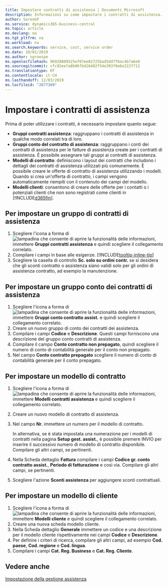 ```yaml
---
title: Impostare contratti di assistenza | Documenti Microsoft
description: Informazioni su come impostare i contratti di assistenza.
author: SorenGP
ms.service: dynamics365-business-central
ms.topic: article
ms.devlang: na
ms.tgt_pltfrm: na
ms.workload: na
ms.search.keywords: service, cost, service order
ms.date: 10/01/2019
ms.author: sgroespe
ms.openlocfilehash: 96928809525ef07ee82725bad5dd7f6ac4b7a6e0
ms.sourcegitcommit: cfc92eefa8b06fb426482f54e393f0e6e222f712
ms.translationtype: HT
ms.contentlocale: it-CH
ms.lasthandoff: 12/03/2019
ms.locfileid: "2877369"
---
```

# <a name="set-up-service-contracts"></a>Impostare i contratti di assistenza
Prima di poter utilizzare i contratti, è necessario impostare quanto segue: 

* **Gruppi contratti assistenza**: raggruppano i contratti di assistenza in qualche modo correlati tra di loro.
* **Gruppi conto del contratto di assistenza**: raggruppano i conti dei contratti di assistenza per le fatture di assistenza create per i contratti di assistenza. È possibile assegnare tali gruppi ai contratti di assistenza.  
* **Modelli di contratto**: definiscono i layout dei contratti che includono i dettagli dei contratti di assistenza utilizzati più comunemente. È possibile creare le offerte di contratto di assistenza utilizzando i modelli. Quando si crea un'offerta di contratto, i campi vengono automaticamente riempiti con il contenuto dei campi del modello.
* **Modelli clienti**: consentono di creare delle offerte per i contatti o i potenziali clienti che non sono registrati come clienti in [!INCLUDE[d365fin](includes/d365fin_md.md)].  

## <a name="to-set-up-a-service-contract-group"></a>Per impostare un gruppo di contratti di assistenza  
1. Scegliere l'icona a forma di ![lampadina che consente di aprire la funzionalità delle informazioni](media/ui-search/search_small.png "Informazioni sull'operazione che si desidera eseguire"), immettere **Gruppi contratti assistenza** e quindi scegliere il collegamento correlato.  
2. Compilare i campi in base alle esigenze. [!INCLUDE[tooltip-inline-tip](includes/tooltip-inline-tip_md.md)]
3. Scegliere la casella di controllo **Sc. solo su ordini contr.** se si desidera che gli sconti contratto o assistenza siano validi solo per gli ordini di assistenza contratto, ad esempio la manutenzione.  

## <a name="to-set-up-a-service-contract-account-group"></a>Per impostare un gruppo conto dei contratti di assistenza  
1. Scegliere l'icona a forma di ![lampadina che consente di aprire la funzionalità delle informazioni](media/ui-search/search_small.png "Informazioni sull'operazione che si desidera eseguire"), immettere **Gruppi conto contratto assist.** e quindi scegliere il collegamento correlato.  
2. Creare un nuovo gruppo di conto dei contratti dei assistenza.   
3. Compilare i campi **Codice** e **Descrizione**. Questi campi forniscono una descrizione del gruppo conto contratti di assistenza.  
4. Compilare il campo **Conto contratto non prepagato**, quindi scegliere il numero di conto di contabilità generale per il conto non prepagato.  
5. Nel campo **Conto contratto prepagato** scegliere il numero di conto di contabilità generale per il conto prepagato.  

## <a name="to-set-up-a-contract-template"></a>Per impostare un modello di contratto  
1. Scegliere l'icona a forma di ![lampadina che consente di aprire la funzionalità delle informazioni](media/ui-search/search_small.png "Informazioni sull'operazione che si desidera eseguire"), immettere **Modelli contratti assistenza** e quindi scegliere il collegamento correlato.  
2. Creare un nuovo modello di contratto di assistenza.  
3. Nel campo **Nr.** immettere un numero per il modello di contratto.  
  
     In alternativa, se è stata impostata una numerazione per i modelli di contratti nella pagina **Setup gest. assist.**, è possibile premere INVIO per inserire il successivo numero di modello di contratto disponibile. Compilare gli altri campi, se pertinenti.  
  
4. Nella Scheda dettaglio **Fattura** compilare i campi **Codice gr. conto contratto assist.**, **Periodo di fatturazione** e così via. Compilare gli altri campi, se pertinenti.  
5. Scegliere l'azione **Sconti assistenza** per aggiungere sconti contrattuali.  

## <a name="to-set-up-a-customer-template"></a>Per impostare un modello di cliente  
1. Scegliere l'icona a forma di ![lampadina che consente di aprire la funzionalità delle informazioni](media/ui-search/search_small.png "Informazioni sull'operazione che si desidera eseguire"), immettere **Modelli cliente** e quindi scegliere il collegamento correlato.  
2. Creare una nuova scheda modello cliente.  
3. Nella Scheda dettaglio **Generale** immettere un codice e una descrizione per il modello cliente rispettivamente nei campi **Codice** e **Descrizione**. 
4. Per definire i criteri di ricerca, compilare gli altri campi, ad esempio **Cod. paese**, **Cod. regione** e **Cod. lingua**.  
5. Compilare i campi **Cat. Reg. Business** e **Cat. Reg. Cliente**.  

## <a name="see-also"></a>Vedere anche
[Impostazione della gestione assistenza](service-setup-service.md)